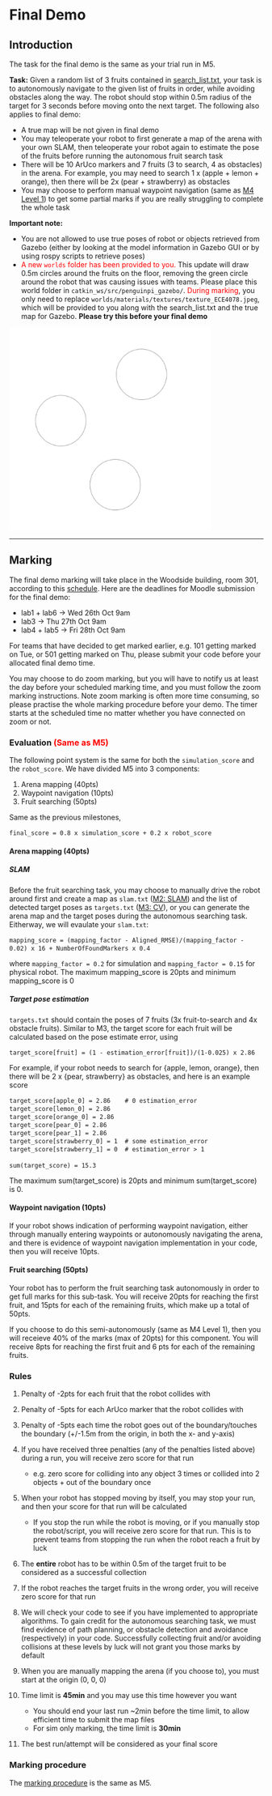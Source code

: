 # Final Demo


## Introduction
The task for the final demo is the same as your trial run in M5.

**Task:** Given a random list of 3 fruits contained in [search_list.txt](search_list.txt), your task is to autonomously navigate to the given list of fruits in order, while avoiding obstacles along the way. The robot should stop within 0.5m radius of the target for 3 seconds before moving onto the next target. The following also applies to final demo:
- A true map will be not given in final demo
- You may teleoperate your robot to first generate a map of the arena with your own SLAM, then teleoperate your robot again to estimate the pose of the fruits before running the autonomous fruit search task
- There will be 10 ArUco markers and 7 fruits (3 to search, 4 as obstacles) in the arena. For example, you may need to search 1 x (apple + lemon + orange), then there will be 2x (pear + strawberry) as obstacles
- You may choose to perform manual waypoint navigation (same as [M4 Level 1](../Week08-09/README.md#marking-schemes)) to get some partial marks if you are really struggling to complete the whole task

**Important note:**
- You are not allowed to use true poses of robot or objects retrieved from Gazebo (either by looking at the model information in Gazebo GUI or by using rospy scripts to retrieve poses)
- <span style="color:red">A new ```worlds``` folder has been provided to you.</span> This update will draw 0.5m circles around the fruits on the floor, removing the green circle around the robot that was causing issues with teams. Please place this world folder in ```catkin_ws/src/penguinpi_gazebo/```. <span style="color:red">During marking</span>, you only need to replace ```worlds/materials/textures/texture_ECE4078.jpeg```, which will be provided to you along with the search_list.txt and the true map for Gazebo. **Please try this before your final demo**

<img src="worlds/materials/textures/texture_ECE4078.jpeg" alt="drawing" width="400"/>


---
## Marking

The final demo marking will take place in the Woodside building, room 301, according to this [schedule](https://docs.google.com/spreadsheets/d/1RRQYRsd9qS4vU-5awxtjVpioLZy2QuBN8K3s-tzEt3A/edit#gid=630097384). Here are the deadlines for Moodle submission for the final demo:
- lab1 + lab6 -> Wed 26th Oct 9am
- lab3 -> Thu 27th Oct 9am
- lab4 + lab5 -> Fri 28th Oct 9am

For teams that have decided to get marked earlier, e.g. 101 getting marked on Tue, or 501 getting marked on Thu, please submit your code before your allocated final demo time.

You may choose to do zoom marking, but you will have to notify us at least the day before your scheduled marking time, and you must follow the zoom marking instructions. Note zoom marking is often more time consuming, so please practise the whole marking procedure before your demo. The timer starts at the scheduled time no matter whether you have connected on zoom or not.

### Evaluation <span style="color:red">(Same as M5)</span>
The following point system is the same for both the ```simulation_score``` and the ```robot_score```. We have divided M5 into 3 components:
1. Arena mapping (40pts)
2. Waypoint navigation (10pts)
3. Fruit searching (50pts)

Same as the previous milestones, 
```
final_score = 0.8 x simulation_score + 0.2 x robot_score
```

#### Arena mapping (40pts)
##### SLAM
Before the fruit searching task, you may choose to manually drive the robot around first and create a map as ```slam.txt``` ([M2: SLAM](../Week03-05/)) and the list of detected target poses as ```targets.txt``` ([M3: CV](../Week06-07/)), or you can generate the arena map and the target poses during the autonomous searching task. Eitherway, we will evaulate your ```slam.txt```:

```
mapping_score = (mapping_factor - Aligned_RMSE)/(mapping_factor - 0.02) x 16 + NumberOfFoundMarkers x 0.4
```

where ```mapping_factor = 0.2``` for simulation and ```mapping_factor = 0.15``` for physical robot. The maximum mapping_score is 20pts and minimum mapping_score is 0

##### Target pose estimation
```targets.txt``` should contain the poses of 7 fruits (3x fruit-to-search and 4x obstacle fruits). Similar to M3, the target score for each fruit will be calculated based on the pose estimate error, using

~~~
target_score[fruit] = (1 - estimation_error[fruit])/(1-0.025) x 2.86
~~~

For example, if your robot needs to search for {apple, lemon, orange}, then there will be 2 x {pear, strawberry} as obstacles, and here is an example score 

~~~
target_score[apple_0] = 2.86    # 0 estimation_error
target_score[lemon_0] = 2.86
target_score[orange_0] = 2.86
target_score[pear_0] = 2.86
target_score[pear_1] = 2.86
target_score[strawberry_0] = 1  # some estimation_error
target_score[strawberry_1] = 0  # estimation_error > 1

sum(target_score) = 15.3
~~~

The maximum sum(target_score) is 20pts and minimum sum(target_score) is 0.


#### Waypoint navigation (10pts)
If your robot shows indication of performing waypoint navigation, either through manually entering waypoints or autonomously navigating the arena, and there is evidence of waypoint navigation implementation in your code, then you will receive 10pts. 

#### Fruit searching (50pts)
Your robot has to perform the fruit searching task autonomously in order to get full marks for this sub-task. You will receive 20pts for reaching the first fruit, and 15pts for each of the remaining fruits, which make up a total of 50pts. 

If you choose to do this semi-autonomously (same as M4 Level 1), then you will receieve 40% of the marks (max of 20pts) for this component. You will receive 8pts for reaching the first fruit and 6 pts for each of the remaining fruits.

### Rules
1. Penalty of -2pts for each fruit that the robot collides with

2. Penalty of -5pts for each ArUco marker that the robot collides with

3. Penalty of -5pts each time the robot goes out of the boundary/touches the boundary (+/-1.5m from the origin, in both the x- and y-axis)

4. If you have received three penalties (any of the penalties listed above) during a run, you will receive zero score for that run
	- e.g. zero score for colliding into any object 3 times or collided into 2 objects + out of the boundary once

5. When your robot has stopped moving by itself, you may stop your run, and then your score for that run will be calculated
    - If you stop the run while the robot is moving, or if you manually stop the robot/script, you will receive zero score for that run. This is to prevent teams from stopping the run when the robot reach a fruit by luck

6. The **entire** robot has to be within 0.5m of the target fruit to be considered as a successful collection

7. If the robot reaches the target fruits in the wrong order, you will receive zero score for that run

8. We will check your code to see if you have implemented to appropriate algorithms. To gain credit for the autonomous searching task, we must find evidence of path planning, or obstacle detection and avoidance (respectively) in your code. Successfully collecting fruit and/or avoiding collisions at these levels by luck will not grant you those marks by default

9. When you are manually mapping the arena (if you choose to), you must start at the origin (0, 0, 0)

10. Time limit is **45min** and you may use this time however you want
    - You should end your last run ~2min before the time limit, to allow efficient time to submit the map files
    - For sim only marking, the time limit is **30min**

11. The best run/attempt will be considered as your final score

### Marking procedure

The [marking procedure](../Week10-11/M5_marking_instructions.md) is the same as M5.

